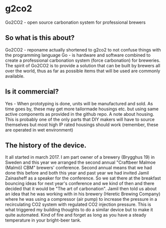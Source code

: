 # g2co2
Go2CO2 - open source carbonation system for professional brewers

## So what is this about?
Go2CO2 - reponame actually shortened to g2co2 to not confuse things with the programming language Go - is hardware and software combined to create a professional carbonation system (force carbonation) for breweries. The spirit of Go2CO2 is to provide a solution that can be built by brewers all over the world, thus as far as possible items that will be used are commonly available.

## Is it commercial?
Yes - When prototyping is done, units will be manufactured and sold. As time goes by, these may get more tailormade housings etc. but using same active components as provided in the github repo. A note about housing. This is probably one of the only parts that DIY makers will have to source themselves but most high IP rated housings should work (remember, these are operated in wet environment)

## The history of the device.
It all started in march 2017. I am part owner of a brewery (Brygghus 19) in Sweden and this year we arranged the second annual "Craftbeer Malmoe (Malmö) CBM" brewers' conference. Second annual means that we had done this before and both this year and past year we had invited Jamil Zainasheff as a speaker for the conference. So we sat there at the breakfast bouncing ideas for next year's conference and we kind of then and there decided that it would be "The art of carbonation". Jamil then told us about an idea that he was working with in his brewery (Heretic Brewing Company) where he was using a compressor (air pump) to increase the pressure in a recirculating CO2 system with regulated CO2 injection pressure. This is what triggered my building thoughts to do a similar device but to make it quite automated. Kind of fire and forget as long as you have a steady temperature in your bright-beer tank.

